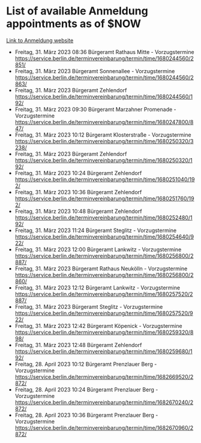 # List of available Anmeldung appointments as of $NOW
[Link to Anmeldung website](https://service.berlin.de/terminvereinbarung/termin/tag.php?termin=1&anliegen[]=120686&dienstleisterlist=122210,122217,327316,122219,327312,122227,327314,122231,327346,122243,327348,122254,122252,329742,122260,329745,122262,329748,122271,327278,122273,327274,122277,327276,330436,122280,327294,122282,327290,122284,327292,122291,327270,122285,327266,122286,327264,122296,327268,150230,329760,122297,327286,122294,327284,122312,329763,122314,329775,122304,327330,122311,327334,122309,327332,317869,122281,327352,122279,329772,122283,122276,327324,122274,327326,122267,329766,122246,327318,122251,327320,122257,327322,122208,327298,122226,327300&herkunft=http%3A%2F%2Fservice.berlin.de%2Fdienstleistung%2F120686%2F)
- Freitag, 31. März 2023 08:36 Bürgeramt Rathaus Mitte - Vorzugstermine https://service.berlin.de/terminvereinbarung/termin/time/1680244560/2851/
- Freitag, 31. März 2023  Bürgeramt Sonnenallee - Vorzugstermine https://service.berlin.de/terminvereinbarung/termin/time/1680244560/2863/
- Freitag, 31. März 2023  Bürgeramt Zehlendorf https://service.berlin.de/terminvereinbarung/termin/time/1680244560/192/
- Freitag, 31. März 2023 09:30 Bürgeramt Marzahner Promenade - Vorzugstermine https://service.berlin.de/terminvereinbarung/termin/time/1680247800/847/
- Freitag, 31. März 2023 10:12 Bürgeramt Klosterstraße - Vorzugstermine https://service.berlin.de/terminvereinbarung/termin/time/1680250320/3238/
- Freitag, 31. März 2023  Bürgeramt Zehlendorf https://service.berlin.de/terminvereinbarung/termin/time/1680250320/192/
- Freitag, 31. März 2023 10:24 Bürgeramt Zehlendorf https://service.berlin.de/terminvereinbarung/termin/time/1680251040/192/
- Freitag, 31. März 2023 10:36 Bürgeramt Zehlendorf https://service.berlin.de/terminvereinbarung/termin/time/1680251760/192/
- Freitag, 31. März 2023 10:48 Bürgeramt Zehlendorf https://service.berlin.de/terminvereinbarung/termin/time/1680252480/192/
- Freitag, 31. März 2023 11:24 Bürgeramt Steglitz - Vorzugstermine https://service.berlin.de/terminvereinbarung/termin/time/1680254640/922/
- Freitag, 31. März 2023 12:00 Bürgeramt Lankwitz - Vorzugstermine https://service.berlin.de/terminvereinbarung/termin/time/1680256800/2887/
- Freitag, 31. März 2023  Bürgeramt Rathaus Neukölln - Vorzugstermine https://service.berlin.de/terminvereinbarung/termin/time/1680256800/2860/
- Freitag, 31. März 2023 12:12 Bürgeramt Lankwitz - Vorzugstermine https://service.berlin.de/terminvereinbarung/termin/time/1680257520/2887/
- Freitag, 31. März 2023  Bürgeramt Steglitz - Vorzugstermine https://service.berlin.de/terminvereinbarung/termin/time/1680257520/922/
- Freitag, 31. März 2023 12:42 Bürgeramt Köpenick - Vorzugstermine https://service.berlin.de/terminvereinbarung/termin/time/1680259320/898/
- Freitag, 31. März 2023 12:48 Bürgeramt Zehlendorf https://service.berlin.de/terminvereinbarung/termin/time/1680259680/192/
- Freitag, 28. April 2023 10:12 Bürgeramt Prenzlauer Berg - Vorzugstermine https://service.berlin.de/terminvereinbarung/termin/time/1682669520/2872/
- Freitag, 28. April 2023 10:24 Bürgeramt Prenzlauer Berg - Vorzugstermine https://service.berlin.de/terminvereinbarung/termin/time/1682670240/2872/
- Freitag, 28. April 2023 10:36 Bürgeramt Prenzlauer Berg - Vorzugstermine https://service.berlin.de/terminvereinbarung/termin/time/1682670960/2872/
